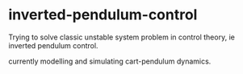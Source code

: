 # inverted-pendulum-control
Trying to solve classic unstable system problem in control theory, ie inverted pendulum control.

currently modelling and simulating cart-pendulum dynamics.
